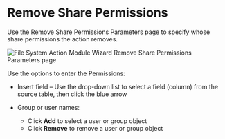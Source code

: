 # Remove Share Permissions

Use the Remove Share Permissions Parameters page to specify whose share permissions the action removes.

![File System Action Module Wizard Remove Share Permissions Parameters page](/img/product_docs/accessanalyzer/accessanalyzer/enterpriseauditor/admin/action/filesystem/parameters/removesharepermissions.png)

Use the options to enter the Permissions:

- Insert field – Use the drop-down list to select a field (column) from the source table, then click the blue arrow
- Group or user names:

  - Click __Add__ to select a user or group object
  - Click __Remove__ to remove a user or group object
